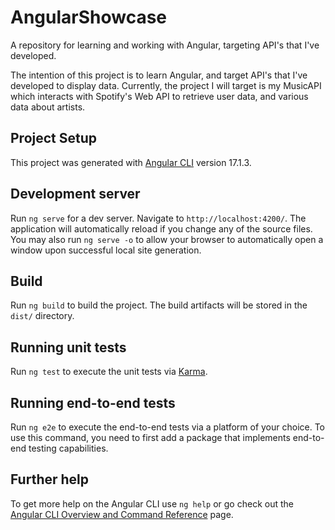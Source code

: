 # AngularShowcase
A repository for learning and working with Angular, targeting API's that I've developed. 

The intention of this project is to learn Angular, and target API's that I've developed to display data. Currently, the project I will target is my MusicAPI
which interacts with Spotify's Web API to retrieve user data, and various data about artists.

## Project Setup
This project was generated with [Angular CLI](https://github.com/angular/angular-cli) version 17.1.3.

## Development server
Run `ng serve` for a dev server. Navigate to `http://localhost:4200/`. The application will automatically reload if you change any of the source files.
You may also run `ng serve -o` to allow your browser to automatically open a window upon successful local site generation.


## Build
Run `ng build` to build the project. The build artifacts will be stored in the `dist/` directory.

## Running unit tests
Run `ng test` to execute the unit tests via [Karma](https://karma-runner.github.io).

## Running end-to-end tests
Run `ng e2e` to execute the end-to-end tests via a platform of your choice. To use this command, you need to first add a package that implements end-to-end testing capabilities.

## Further help
To get more help on the Angular CLI use `ng help` or go check out the [Angular CLI Overview and Command Reference](https://angular.io/cli) page.
